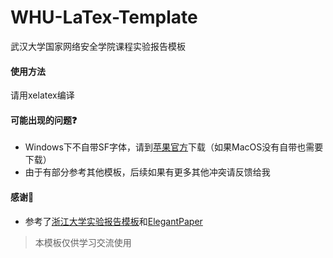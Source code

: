 # WHU-LaTex-Template

武汉大学国家网络安全学院课程实验报告模板

#### 使用方法

请用xelatex编译

#### 可能出现的问题❓

- Windows下不自带SF字体，请到[苹果官方](https://developer.apple.com/fonts/)下载（如果MacOS没有自带也需要下载）
- 由于有部分参考其他模板，后续如果有更多其他冲突请反馈给我

#### 感谢🙏

- 参考了[浙江大学实验报告模板](https://github.com/megrxu/zju-report-latex-template)和[ElegantPaper](https://github.com/ElegantLaTeX/ElegantPaper)

> 本模板仅供学习交流使用
